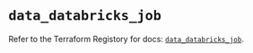 # `data_databricks_job`

Refer to the Terraform Registory for docs: [`data_databricks_job`](https://registry.terraform.io/providers/databricks/databricks/1.28.0/docs/data-sources/job).

